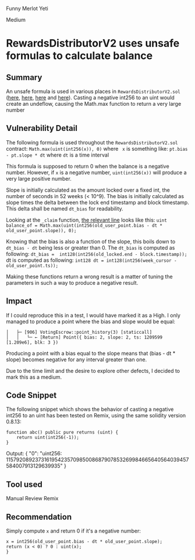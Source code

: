Funny Merlot Yeti

Medium

# RewardsDistributorV2 uses unsafe formulas to calculate balance

## Summary

An unsafe formula is used in various places in `RewardsDistributorV2.sol` ([here](https://github.com/sherlock-audit/2024-06-velocimeter/blob/main/v4-contracts/contracts/RewardsDistributorV2.sol#L139), [here](https://github.com/sherlock-audit/2024-06-velocimeter/blob/main/v4-contracts/contracts/RewardsDistributorV2.sol#L158), [here](https://github.com/sherlock-audit/2024-06-velocimeter/blob/main/v4-contracts/contracts/RewardsDistributorV2.sol#L208) and [here](https://github.com/sherlock-audit/2024-06-velocimeter/blob/main/v4-contracts/contracts/RewardsDistributorV2.sol#L265)). Casting a negative int256 to an uint would create an undeflow, causing the Math.max function to return a very large number

## Vulnerability Detail

The following formula is used throughout the `RewardsDistributorV2.sol` contract:
`Math.max(uint(int256(x)), 0)`
where ` x` is something like:
`pt.bias - pt.slope * dt`
where `dt` is a time interval

This formula is supposed to return 0 when the balance is a negative number. However, if `x` is a negative number, `uint(int256(x))` will produce a very large positive number. 

Slope is initially calculated as the amount locked over a fixed int, the number of seconds in 52 weeks (< 10^9). The bias is initially calculated as slope times the delta between the lock end timestamp and block timestamp. This delta shall be named `dt_bias` for readability.

Looking at the `_claim` function, [the relevant line](https://github.com/sherlock-audit/2024-06-velocimeter/blob/main/v4-contracts/contracts/RewardsDistributorV2.sol#L208) looks like this:
`uint balance_of = Math.max(uint(int256(old_user_point.bias - dt * old_user_point.slope)), 0);`

Knowing that the bias is also a function of the slope, this boils down to `dt_bias - dt` being less or greater than 0.
The `dt_bias` is computed as following: 
`dt_bias =  int128(int256(old_locked.end - block.timestamp));`
dt is computed as following: 
`int128 dt = int128(int256(week_cursor - old_user_point.ts));`

Making these functions return a wrong result is a matter of tuning the parameters in such a way to produce a negative result.


## Impact

If I could reproduce this in a test, I would have marked it as a High.
I only managed to produce a point where the bias and slope would be equal:


    │   ├─ [906] VotingEscrow::point_history(3) [staticcall]
    │   │   └─ ← [Return] Point({ bias: 2, slope: 2, ts: 1209599 [1.209e6], blk: 3 })

Producing a point with a bias equal to the slope means that (bias - dt * slope) becomes negative for any interval greater than one.

Due to the time limit and the desire to explore other defects, I decided to mark this as a medium.

## Code Snippet

The following snippet which shows the behavior of casting a negative int256 to an uint has been tested on Remix, using the same solidity version 0.8.13:

```solidity
function abc() public pure returns (uint) {
    return uint(int256(-1));
}
```
Output:
{
	"0": "uint256: 115792089237316195423570985008687907853269984665640564039457584007913129639935"
}

## Tool used

Manual Review
Remix

## Recommendation
Simply compute `x` and return 0 if it's a negative number:
```solidity
x = int256(old_user_point.bias - dt * old_user_point.slope);
return (x < 0) ? 0 : uint(x);
}
```

